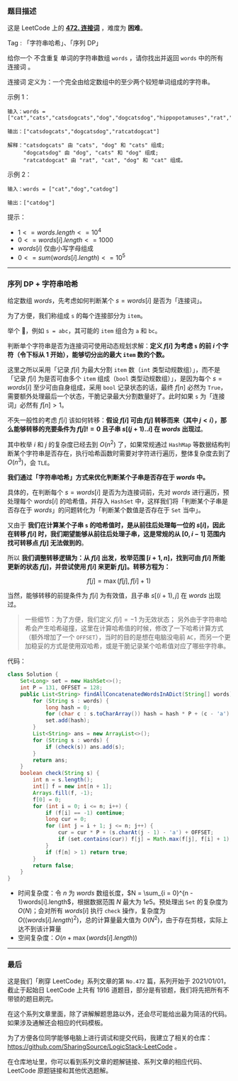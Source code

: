 ### 题目描述

这是 LeetCode 上的 **[472. 连接词](https://leetcode-cn.com/problems/concatenated-words/solution/gong-shui-san-xie-xu-lie-dpzi-fu-chuan-h-p7no/)** ，难度为 **困难**。

Tag : 「字符串哈希」、「序列 DP」




给你一个 不含重复 单词的字符串数组 `words` ，请你找出并返回 `words` 中的所有 连接词 。

连接词 定义为：一个完全由给定数组中的至少两个较短单词组成的字符串。

示例 1：
```
输入：words = ["cat","cats","catsdogcats","dog","dogcatsdog","hippopotamuses","rat","ratcatdogcat"]

输出：["catsdogcats","dogcatsdog","ratcatdogcat"]

解释："catsdogcats" 由 "cats", "dog" 和 "cats" 组成; 
     "dogcatsdog" 由 "dog", "cats" 和 "dog" 组成; 
     "ratcatdogcat" 由 "rat", "cat", "dog" 和 "cat" 组成。
```
示例 2：
```
输入：words = ["cat","dog","catdog"]

输出：["catdog"]
```

提示：
* $1 <= words.length <= 10^4$
* $0 <= words[i].length <= 1000$
* $words[i]$ 仅由小写字母组成
* $0 <= sum(words[i].length) <= 10^5$

---

### 序列 DP + 字符串哈希

给定数组 $words$，先考虑如何判断某个 $s = words[i]$ 是否为「连接词」。

为了方便，我们称组成 `s` 的每个连接部分为 `item`。

举个 🌰，例如 `s = abc`，其可能的 `item` 组合为 `a` 和 `bc`。

判断单个字符串是否为连接词可使用动态规划求解：**定义 $f[i]$ 为考虑 `s` 的前 $i$ 个字符（令下标从 $1$ 开始），能够切分出的最大 `item` 数的个数。**

这里之所以采用「记录 $f[i]$ 为最大分割 `item` 数（`int` 类型动规数组）」，而不是「记录 $f[i]$ 为是否可由多个 `item` 组成（`bool` 类型动规数组）」，是因为每个 $s = words[i]$ 至少可由自身组成，采用 `bool` 记录状态的话，最终 $f[n]$ 必然为 `True`，需要额外处理最后一个状态，干脆记录最大分割数量好了。此时如果 `s` 为「连接词」必然有 $f[n] > 1$。

不失一般性的考虑 $f[i]$ 该如何转移：**假设 $f[i]$ 可由 $f[j]$ 转移而来（其中 $j < i$），那么能够转移的充要条件为 $f[j] != 0$ 且子串 $s[(j + 1)..i]$ 在 $words$ 出现过**。

其中枚举 $i$ 和 $j$ 的复杂度已经去到 $O(n^2)$ 了，如果常规通过 `HashMap` 等数据结构判断某个字符串是否存在，执行哈希函数时需要对字符进行遍历，整体复杂度去到了 $O(n^3)$，会 `TLE`。

**我们通过「字符串哈希」方式来优化判断某个子串是否存在于 $words$ 中。**

具体的，在判断每个 $s = words[i]$ 是否为为连接词前，先对 $words$ 进行遍历，预处理每个 $words[i]$ 的哈希值，并存入 `HashSet` 中，这样我们将「判断某个子串是否存在于 $words$」的问题转化为「判断某个数值是否存在于 `Set` 当中」。

又由于 **我们在计算某个子串 `s` 的哈希值时，是从前往后处理每一位的 $s[i]$，因此在转移 $f[i]$ 时，我们期望能够从前往后处理子串，这是常规的从 $[0, i - 1]$ 范围内找可转移点 $f[j]$ 无法做到的**。

所以 **我们调整转移逻辑为：从 $f[i]$ 出发，枚举范围 $[i + 1, n]$，找到可由 $f[i]$ 所能更新的状态 $f[j]$，并尝试使用 $f[i]$ 来更新 $f[j]$。转移方程为：**

$$
f[j] = \max(f[j], f[i] + 1)
$$

当然，能够转移的前提条件为 $f[i]$ 为有效值，且子串 $s[(i + 1), j]$ 在 $words$ 出现过。

> 一些细节：为了方便，我们定义 $f[i] = -1$ 为无效状态；
另外由于字符串哈希会产生哈希碰撞，这里在计算哈希值的时候，修改了一下哈希计算方式（额外增加了一个 `OFFSET`），当时的目的是想在电脑没电前 `AC`，而另一个更加稳妥的方式是使用双哈希，或是干脆记录某个哈希值对应了哪些字符串。

代码：
```Java
class Solution {
    Set<Long> set = new HashSet<>();
    int P = 131, OFFSET = 128;
    public List<String> findAllConcatenatedWordsInADict(String[] words) {
        for (String s : words) {
            long hash = 0;
            for (char c : s.toCharArray()) hash = hash * P + (c - 'a') + OFFSET;
            set.add(hash);
        }
        List<String> ans = new ArrayList<>();
        for (String s : words) {
            if (check(s)) ans.add(s);
        }
        return ans;
    }
    boolean check(String s) {
        int n = s.length();
        int[] f = new int[n + 1];
        Arrays.fill(f, -1);
        f[0] = 0;
        for (int i = 0; i <= n; i++) {
            if (f[i] == -1) continue;
            long cur = 0;
            for (int j = i + 1; j <= n; j++) {
                cur = cur * P + (s.charAt(j - 1) - 'a') + OFFSET;
                if (set.contains(cur)) f[j] = Math.max(f[j], f[i] + 1);
            }
            if (f[n] > 1) return true;
        }
        return false;
    }
}
```
* 时间复杂度：令 $n$ 为 $words$ 数组长度，$N = \sum_{i = 0}^{n - 1}words[i].length$，根据数据范围 $N$ 最大为 $1e5$。预处理出 `Set` 的复杂度为 $O(N)$；会对所有 $words[i]$ 执行 `check` 操作，复杂度为 $O((words[i].length)^2)$，总的计算量最大值为 $O(N^2)$，由于存在剪枝，实际上达不到该计算量
* 空间复杂度：$O(n + \max(words[i].length))$

---

### 最后

这是我们「刷穿 LeetCode」系列文章的第 `No.472` 篇，系列开始于 2021/01/01，截止于起始日 LeetCode 上共有 1916 道题目，部分是有锁题，我们将先把所有不带锁的题目刷完。

在这个系列文章里面，除了讲解解题思路以外，还会尽可能给出最为简洁的代码。如果涉及通解还会相应的代码模板。

为了方便各位同学能够电脑上进行调试和提交代码，我建立了相关的仓库：https://github.com/SharingSource/LogicStack-LeetCode 。

在仓库地址里，你可以看到系列文章的题解链接、系列文章的相应代码、LeetCode 原题链接和其他优选题解。

